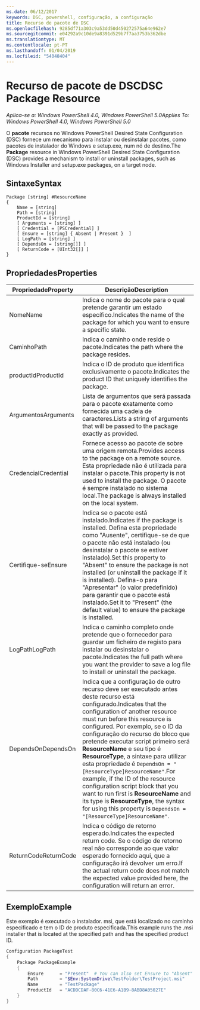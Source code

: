 ```yaml
---
ms.date: 06/12/2017
keywords: DSC, powershell, configuração, a configuração
title: Recurso de pacote de DSC
ms.openlocfilehash: 9285df71a303c9a53dd50d450272575a64e962e7
ms.sourcegitcommit: e04292a9c10de9a8391d529b7f7aa3753b362dbe
ms.translationtype: MT
ms.contentlocale: pt-PT
ms.lasthandoff: 01/04/2019
ms.locfileid: "54048404"
---
```

# <a name="dsc-package-resource"></a><span data-ttu-id="64ace-103">Recurso de pacote de DSC</span><span class="sxs-lookup"><span data-stu-id="64ace-103">DSC Package Resource</span></span>

<span data-ttu-id="64ace-104">_Aplica-se a: Windows PowerShell 4.0, Windows PowerShell 5.0_</span><span class="sxs-lookup"><span data-stu-id="64ace-104">_Applies To: Windows PowerShell 4.0, Windows PowerShell 5.0_</span></span>

<span data-ttu-id="64ace-105">O **pacote** recursos no Windows PowerShell Desired State Configuration (DSC) fornece um mecanismo para instalar ou desinstalar pacotes, como pacotes de instalador do Windows e setup.exe, num nó de destino.</span><span class="sxs-lookup"><span data-stu-id="64ace-105">The **Package** resource in Windows PowerShell Desired State Configuration (DSC) provides a mechanism to install or uninstall packages, such as Windows Installer and setup.exe packages, on a target node.</span></span>

## <a name="syntax"></a><span data-ttu-id="64ace-106">Sintaxe</span><span class="sxs-lookup"><span data-stu-id="64ace-106">Syntax</span></span>

```
Package [string] #ResourceName
{
    Name = [string]
    Path = [string]
    ProductId = [string]
    [ Arguments = [string] ]
    [ Credential = [PSCredential] ]
    [ Ensure = [string] { Absent | Present }  ]
    [ LogPath = [string] ]
    [ DependsOn = [string[]] ]
    [ ReturnCode = [UInt32[]] ]
}
```

## <a name="properties"></a><span data-ttu-id="64ace-107">Propriedades</span><span class="sxs-lookup"><span data-stu-id="64ace-107">Properties</span></span>

| <span data-ttu-id="64ace-108">Propriedade</span><span class="sxs-lookup"><span data-stu-id="64ace-108">Property</span></span> | <span data-ttu-id="64ace-109">Descrição</span><span class="sxs-lookup"><span data-stu-id="64ace-109">Description</span></span> |
| --- | --- |
| <span data-ttu-id="64ace-110">Nome</span><span class="sxs-lookup"><span data-stu-id="64ace-110">Name</span></span>| <span data-ttu-id="64ace-111">Indica o nome do pacote para o qual pretende garantir um estado específico.</span><span class="sxs-lookup"><span data-stu-id="64ace-111">Indicates the name of the package for which you want to ensure a specific state.</span></span>|
| <span data-ttu-id="64ace-112">Caminho</span><span class="sxs-lookup"><span data-stu-id="64ace-112">Path</span></span>| <span data-ttu-id="64ace-113">Indica o caminho onde reside o pacote.</span><span class="sxs-lookup"><span data-stu-id="64ace-113">Indicates the path where the package resides.</span></span>|
| <span data-ttu-id="64ace-114">productId</span><span class="sxs-lookup"><span data-stu-id="64ace-114">ProductId</span></span>| <span data-ttu-id="64ace-115">Indica o ID de produto que identifica exclusivamente o pacote.</span><span class="sxs-lookup"><span data-stu-id="64ace-115">Indicates the product ID that uniquely identifies the package.</span></span>|
| <span data-ttu-id="64ace-116">Argumentos</span><span class="sxs-lookup"><span data-stu-id="64ace-116">Arguments</span></span>| <span data-ttu-id="64ace-117">Lista de argumentos que será passada para o pacote exatamente como fornecida uma cadeia de caracteres.</span><span class="sxs-lookup"><span data-stu-id="64ace-117">Lists a string of arguments that will be passed to the package exactly as provided.</span></span>|
| <span data-ttu-id="64ace-118">Credencial</span><span class="sxs-lookup"><span data-stu-id="64ace-118">Credential</span></span>| <span data-ttu-id="64ace-119">Fornece acesso ao pacote de sobre uma origem remota.</span><span class="sxs-lookup"><span data-stu-id="64ace-119">Provides access to the package on a remote source.</span></span> <span data-ttu-id="64ace-120">Esta propriedade não é utilizada para instalar o pacote.</span><span class="sxs-lookup"><span data-stu-id="64ace-120">This property is not used to install the package.</span></span> <span data-ttu-id="64ace-121">O pacote é sempre instalado no sistema local.</span><span class="sxs-lookup"><span data-stu-id="64ace-121">The package is always installed on the local system.</span></span>|
| <span data-ttu-id="64ace-122">Certifique-se</span><span class="sxs-lookup"><span data-stu-id="64ace-122">Ensure</span></span>| <span data-ttu-id="64ace-123">Indica se o pacote está instalado.</span><span class="sxs-lookup"><span data-stu-id="64ace-123">Indicates if the package is installed.</span></span> <span data-ttu-id="64ace-124">Defina esta propriedade como "Ausente", certifique-se de que o pacote não está instalado (ou desinstalar o pacote se estiver instalado).</span><span class="sxs-lookup"><span data-stu-id="64ace-124">Set this property to "Absent" to ensure the package is not installed (or uninstall the package if it is installed).</span></span> <span data-ttu-id="64ace-125">Defina-o para "Apresentar" (o valor predefinido) para garantir que o pacote está instalado.</span><span class="sxs-lookup"><span data-stu-id="64ace-125">Set it to "Present" (the default value) to ensure the package is installed.</span></span>|
| <span data-ttu-id="64ace-126">LogPath</span><span class="sxs-lookup"><span data-stu-id="64ace-126">LogPath</span></span>| <span data-ttu-id="64ace-127">Indica o caminho completo onde pretende que o fornecedor para guardar um ficheiro de registo para instalar ou desinstalar o pacote.</span><span class="sxs-lookup"><span data-stu-id="64ace-127">Indicates the full path where you want the provider to save a log file to install or uninstall the package.</span></span>|
| <span data-ttu-id="64ace-128">DependsOn</span><span class="sxs-lookup"><span data-stu-id="64ace-128">DependsOn</span></span> | <span data-ttu-id="64ace-129">Indica que a configuração de outro recurso deve ser executado antes deste recurso está configurado.</span><span class="sxs-lookup"><span data-stu-id="64ace-129">Indicates that the configuration of another resource must run before this resource is configured.</span></span> <span data-ttu-id="64ace-130">Por exemplo, se o ID da configuração do recurso do bloco que pretende executar script primeiro será **ResourceName** e seu tipo é **ResourceType**, a sintaxe para utilizar esta propriedade é `DependsOn = "[ResourceType]ResourceName"`.</span><span class="sxs-lookup"><span data-stu-id="64ace-130">For example, if the ID of the resource configuration script block that you want to run first is **ResourceName** and its type is **ResourceType**, the syntax for using this property is `DependsOn = "[ResourceType]ResourceName"`.</span></span>|
| <span data-ttu-id="64ace-131">ReturnCode</span><span class="sxs-lookup"><span data-stu-id="64ace-131">ReturnCode</span></span>| <span data-ttu-id="64ace-132">Indica o código de retorno esperado.</span><span class="sxs-lookup"><span data-stu-id="64ace-132">Indicates the expected return code.</span></span> <span data-ttu-id="64ace-133">Se o código de retorno real não corresponde ao que valor esperado fornecido aqui, que a configuração irá devolver um erro.</span><span class="sxs-lookup"><span data-stu-id="64ace-133">If the actual return code does not match the expected value provided here, the configuration will return an error.</span></span>|

## <a name="example"></a><span data-ttu-id="64ace-134">Exemplo</span><span class="sxs-lookup"><span data-stu-id="64ace-134">Example</span></span>

<span data-ttu-id="64ace-135">Este exemplo é executado o instalador. msi, que está localizado no caminho especificado e tem o ID de produto especificada.</span><span class="sxs-lookup"><span data-stu-id="64ace-135">This example runs the .msi installer that is located at the specified path and has the specified product ID.</span></span>

```powershell
Configuration PackageTest
{
    Package PackageExample
    {
        Ensure      = "Present"  # You can also set Ensure to "Absent"
        Path        = "$Env:SystemDrive\TestFolder\TestProject.msi"
        Name        = "TestPackage"
        ProductId   = "ACDDCDAF-80C6-41E6-A1B9-8ABD8A05027E"
    }
}
```